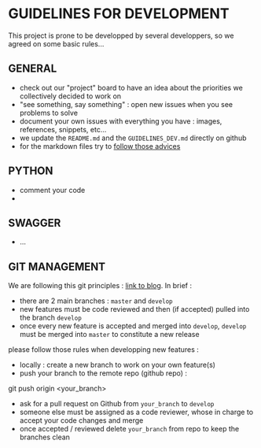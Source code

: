 # GUIDELINES FOR DEVELOPMENT

This project is prone to be developped by several developpers, so we agreed on some basic rules...

## GENERAL 

- check out our "project" board to have an idea about the priorities we collectively decided to work on
- "see something, say something" : open new issues when you see problems to solve
- document your own issues with everything you have : images, references, snippets, etc... 
- we update the `README.md` and the `GUIDELINES_DEV.md` directly on github
- for the markdown files try to [follow those advices](http://www.cirosantilli.com/markdown-style-guide/#dollar-signs-in-shell-code)

## PYTHON 

- comment your code
- 

## SWAGGER

- ...


## GIT MANAGEMENT

We are following this git principles : [link to blog](https://guillim.github.io/git/2018/04/24/Git-workflow.html). In brief : 
- there are 2 main branches : `master` and `develop`
- new features must be code reviewed and then (if accepted) pulled into the branch `develop`
- once every new feature is accepted and merged into `develop`, `develop` must be merged into `master` to constitute a new release

please follow those rules when developping new features : 
- locally : create a new branch to work on your own feature(s)
- push your branch to the remote repo (github repo) : 
> 
  git push origin <your_branch>
- ask for a pull request on Github from `your_branch` to `develop`
- someone else must be assigned as a code reviewer, whose in charge to accept your code changes and merge
- once accepted / reviewed delete `your_branch` from repo to keep the branches clean
